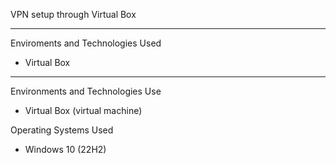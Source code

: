 VPN setup through Virtual Box

--------------------------------------------------------------------------------------------------------------------------------------------------------------------------------
Enviroments and Technologies Used
-  Virtual Box

--------------------------------------------------------------------------------------------------------------------------------------------------------------------------------

Environments and Technologies Use
- Virtual Box (virtual machine)

Operating Systems Used
- Windows 10 (22H2)

  
